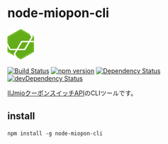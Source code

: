 # node-miopon-cli

[<img src="icon/icon.png" width="60" alt="アイコン">](https://www.npmjs.com/package/node-miopon-cli
)

[![Build Status](https://travis-ci.org/KamataRyo/node-miopon-cli.svg?branch=master)](https://travis-ci.org/KamataRyo/node-miopon-cli)
[![npm version](https://badge.fury.io/js/node-miopon-cli.svg)](https://badge.fury.io/js/node-miopon-cli)
[![Dependency Status](https://david-dm.org/kamataryo/node-miopon-cli.svg)](https://david-dm.org/kamataryo/node-miopon-cli)
[![devDependency Status](https://david-dm.org/kamataryo/node-miopon-cli/dev-status.svg)](https://david-dm.org/kamataryo/node-miopon-cli#info=devDependencies)

[IIJmioクーポンスイッチAPI](https://www.iijmio.jp/hdd/coupon/mioponapi.jsp)のCLIツールです。

## install
`npm install -g node-miopon-cli`
